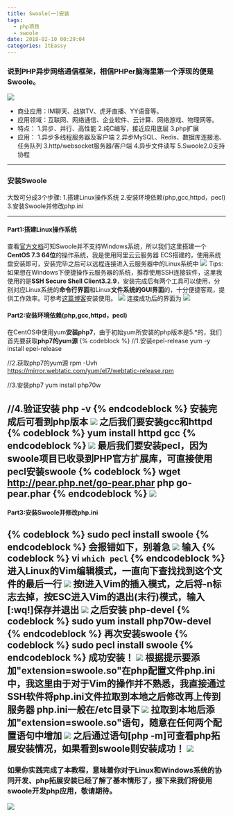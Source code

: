 ```yaml
---
title: Swoole(一)安装
tags:
  - php项目
  - swoole
date: 2018-02-10 00:29:04
categories: ItEassy
---
```

### 说到PHP异步网络通信框架，相信PHPer脑海里第一个浮现的便是Swoole。
![](/images/swoole.jpg)
* 商业应用：IM聊天、战旗TV、虎牙直播、YY语音等。
* 应用领域：互联网、网络通信、企业软件、云计算、网络游戏、物理网等。
* 特点：
1.异步、并行、高性能
2.纯C编写，接近应用底层
3.php扩展
* 应用：
1.异步多线程服务器及客户端
2.异步MySQL、Redis、数据库连接池、任务队列
3.http/websocket服务器/客户端
4.异步文件读写
5.Swoole2.0支持协程
---
### 安装Swoole
大致可分成3个步骤:
1.搭建Linux操作系统
2.安装环境依赖(php,gcc,httpd，pecl)
3.安装Swoole并修改php.ini

---
#### Part1:搭建Linux操作系统
查看[官方文档](https://wiki.swoole.com/wiki/page/7.html)可知Swoole并不支持Windows系统，所以我们这里搭建一个**CentOS 7.3 64位**的操作系统，我是使用阿里云云服务器 ECS搭建的，使用系统盘安装即可，安装完毕之后可以远程连接进入云服务器中的Linux系统中
![](/images/aliyun.png)
Tips:如果想在Windows下便捷操作云服务器的系统，推荐使用SSH连接软件，这里我使用的是**SSH Secure Shell Client3.2.9**，安装完成后有两个工具可以使用，分别对应Linux系统的**命令行界面**和Linux**文件系统的GUI界面**的，十分便捷客观，提供工作效率。可参考[这篇博客](http://blog.csdn.net/fengqingtao2008/article/details/78018807)安装使用。
![](/images/SSH.png)
连接成功后的界面为
![](/images/connect.png)
<br>
#### Part2:安装环境依赖(php,gcc,httpd，pecl)
在CentOS中使用yum**安装php7**，由于初始yum所安装的php版本是5.\*的，我们首先要获取**php7的yum源**
{% codeblock %}
//1.安装epel-release
yum -y install epel-release 
      
//2.获取php7的yum源
rpm -Uvh https://mirror.webtatic.com/yum/el7/webtatic-release.rpm

//3.安装php7
yum install php70w

//4.验证安装
php -v
{% endcodeblock %}
安装完成后可看到php版本
![](/images/php.png)
之后我们要**安装gcc和httpd**
{% codeblock %}
yum install httpd gcc
{% endcodeblock %}
![](/images/gcc.png)
最后我们要**安装pecl**，因为swoole项目已收录到PHP官方扩展库，可直接使用pecl安装swoole
{% codeblock %}
wget http://pear.php.net/go-pear.phar
php go-pear.phar
{% endcodeblock %}
![](/images/pecl.png)
<br>
---
#### Part3:安装Swoole并修改php.ini
{% codeblock %}
sudo pecl install swoole
{% endcodeblock %}
会**报错**如下，别着急
![](/images/baocuo.png)
输入
{% codeblock %}
vi `which pecl`
{% endcodeblock %}
进入Linux的Vim编辑模式，一直向下查找找到这个文件的最后一行
![](/images/zhaodao.png)
按I进入Vim的插入模式，之后将-n标志去掉，按ESC进入Vim的退出(末行)模式，输入[:wq!]保存并退出
![](/images/wq.png)
之后安装 php-devel
{% codeblock %}
sudo yum install php70w-devel
{% endcodeblock %}
再次安装swoole
{% codeblock %}
sudo pecl install swoole
{% endcodeblock %}
成功安装！
![](/images/success.png)
根据提示要添加"extension=swoole.so"在php配置文件php.ini中，我这里由于对于Vim的操作并不熟悉，我直接通过SSH软件将php.ini文件拉取到本地之后修改再上传到服务器
php.ini一般在/etc目录下
![](/images/ini.png)
拉取到本地后添加"extension=swoole.so"语句，随意在任何两个配置语句中增加
![](/images/add.png)
之后通过语句[php -m]可查看php拓展安装情况，如果看到swoole则安装成功！
![](/images/ok.png)
---
### 如果你实践完成了本教程，意味着你对于Linux和Windows系统的协同开发、php拓展安装已经了解了基本情形了，接下来我们将使用swoole开发php应用，敬请期待。
![](/images/bai.gif)